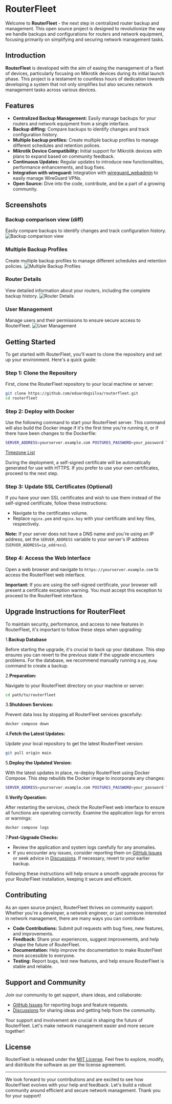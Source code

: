 # RouterFleet

Welcome to **RouterFleet** - the next step in centralized router backup and management. This open source project is designed to revolutionize the way we handle backups and configurations for routers and network equipment, focusing primarily on simplifying and securing network management tasks.

## Introduction

**RouterFleet** is developed with the aim of easing the management of a fleet of devices, particularly focusing on Mikrotik devices during its initial launch phase. This project is a testament to countless hours of dedication towards developing a system that not only simplifies but also secures network management tasks across various devices.

## Features

- **Centralized Backup Management:** Easily manage backups for your routers and network equipment from a single interface.
- **Backup diffing:** Compare backups to identify changes and track configuration history.
- **Multiple backup profiles:** Create multiple backup profiles to manage different schedules and retention polices.
- **Mikrotik Device Compatibility:** Initial support for Mikrotik devices with plans to expand based on community feedback.
- **Continuous Updates:** Regular updates to introduce new functionalities, performance enhancements, and bug fixes.
- **Integration with wireguard:** Integration with [wireguard_webadmin](https://github.com/eduardogsilva/wireguard_webadmin) to easily manage WireGuard VPNs.
- **Open Source:** Dive into the code, contribute, and be a part of a growing community.

## Screenshots
### Backup comparison view (diff)
Easily compare backups to identify changes and track configuration history.
![Backup comparison view](screenshots/backup-diff.png)
### Multiple Backup Profiles
Create multiple backup profiles to manage different schedules and retention policies.
![Multiple Backup Profiles](screenshots/backup-profiles.png)
### Router Details
View detailed information about your routers, including the complete backup history.
![Router Details](screenshots/router-details.png)
### User Management
Manage users and their permissions to ensure secure access to RouterFleet.
![User Management](screenshots/user-manager.png)


## Getting Started

To get started with RouterFleet, you'll want to clone the repository and set up your environment. Here's a quick guide:

### Step 1: Clone the Repository

First, clone the RouterFleet repository to your local machine or server:

```bash
git clone https://github.com/eduardogsilva/routerfleet.git
cd routerfleet
```

### Step 2: Deploy with Docker

Use the following command to start your RouterFleet server. This command will also build the Docker image if it's the first time you're running it, or if there have been changes to the Dockerfile:

```bash
SERVER_ADDRESS=yourserver.example.com POSTGRES_PASSWORD=your_password TIMEZONE=America/Sao_Paulo docker compose up --build -d
```
[Timezone List](https://en.wikipedia.org/wiki/List_of_tz_database_time_zones)

During the deployment, a self-signed certificate will be automatically generated for use with HTTPS. If you prefer to use your own certificates, proceed to the next step.

### Step 3: Update SSL Certificates (Optional)

If you have your own SSL certificates and wish to use them instead of the self-signed certificate, follow these instructions:

- Navigate to the certificates volume.
- Replace `nginx.pem` and `nginx.key` with your certificate and key files, respectively.

**Note:** If your server does not have a DNS name and you're using an IP address, set the `SERVER_ADDRESS` variable to your server's IP address (`SERVER_ADDRESS=ip_address`).

### Step 4: Access the Web Interface

Open a web browser and navigate to `https://yourserver.example.com` to access the RouterFleet web interface. 

**Important:** If you are using the self-signed certificate, your browser will present a certificate exception warning. You must accept this exception to proceed to the RouterFleet interface.


## Upgrade Instructions for RouterFleet

To maintain security, performance, and access to new features in RouterFleet, it's important to follow these steps when upgrading:

1.**Backup Database**

   Before starting the upgrade, it's crucial to back up your database. This step ensures you can revert to the previous state if the upgrade encounters problems. For the database, we recommend manually running a `pg_dump` command to create a backup.


2.**Preparation:**

   Navigate to your RouterFleet directory on your machine or server:
   ```bash
   cd path/to/routerfleet
   ```

3.**Shutdown Services:**

   Prevent data loss by stopping all RouterFleet services gracefully:
   ```bash
   docker compose down
   ```

4.**Fetch the Latest Updates:**

   Update your local repository to get the latest RouterFleet version:
   ```bash
   git pull origin main
   ```

5.**Deploy the Updated Version:**

   With the latest updates in place, re-deploy RouterFleet using Docker Compose. This step rebuilds the Docker image to incorporate any changes:
   ```bash
   SERVER_ADDRESS=yourserver.example.com POSTGRES_PASSWORD=your_password TIMEZONE=America/Sao_Paulo docker compose up --build -d
   ```

6.**Verify Operation:**

   After restarting the services, check the RouterFleet web interface to ensure all functions are operating correctly. Examine the application logs for errors or warnings:
   ```bash
   docker compose logs
   ```

7.**Post-Upgrade Checks:**

   - Review the application and system logs carefully for any anomalies.
   - If you encounter any issues, consider reporting them on [GitHub Issues](https://github.com/eduardogsilva/routerfleet/issues) or seek advice in [Discussions](https://github.com/eduardogsilva/routerfleet/discussions). If necessary, revert to your earlier backup.

Following these instructions will help ensure a smooth upgrade process for your RouterFleet installation, keeping it secure and efficient.



## Contributing

As an open source project, RouterFleet thrives on community support. Whether you're a developer, a network engineer, or just someone interested in network management, there are many ways you can contribute:

- **Code Contributions:** Submit pull requests with bug fixes, new features, and improvements.
- **Feedback:** Share your experiences, suggest improvements, and help shape the future of RouterFleet.
- **Documentation:** Help improve the documentation to make RouterFleet more accessible to everyone.
- **Testing:** Report bugs, test new features, and help ensure RouterFleet is stable and reliable.


## Support and Community

Join our community to get support, share ideas, and collaborate:

- [GitHub Issues](https://github.com/eduardogsilva/routerfleet/issues) for reporting bugs and feature requests.
- [Discussions](https://github.com/eduardogsilva/routerfleet/discussions) for sharing ideas and getting help from the community.

Your support and involvement are crucial in shaping the future of RouterFleet. Let's make network management easier and more secure together!

## License

RouterFleet is released under the [MIT License](LICENSE). Feel free to explore, modify, and distribute the software as per the license agreement.

---

We look forward to your contributions and are excited to see how RouterFleet evolves with your help and feedback. Let's build a robust community around efficient and secure network management. Thank you for your support!
